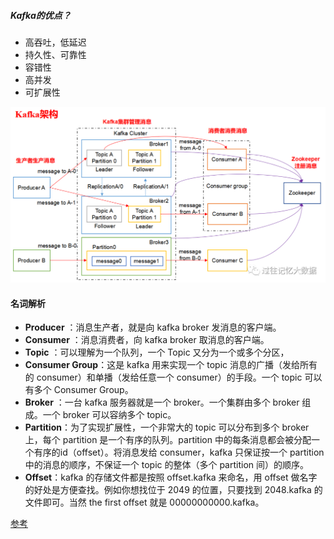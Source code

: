 
##### Kafka的优点？
 - 高吞吐，低延迟
 - 持久性、可靠性
 - 容错性
 - 高并发
 - 可扩展性
 
 
![图片](./img/ar.png)
 
#### 名词解析
- **Producer** ：消息生产者，就是向 kafka broker 发消息的客户端。
- **Consumer** ：消息消费者，向 kafka broker 取消息的客户端。
- **Topic** ：可以理解为一个队列，一个 Topic 又分为一个或多个分区，
- **Consumer Group**：这是 kafka 用来实现一个 topic 消息的广播（发给所有的 consumer）和单播（发给任意一个 consumer）的手段。一个 topic 可以有多个 Consumer Group。
- **Broker** ：一台 kafka 服务器就是一个 broker。一个集群由多个 broker 组成。一个 broker 可以容纳多个 topic。
- **Partition**：为了实现扩展性，一个非常大的 topic 可以分布到多个 broker上，每个 partition 是一个有序的队列。partition 中的每条消息都会被分配一个有序的id（offset）。将消息发给 consumer，kafka 只保证按一个 partition 中的消息的顺序，不保证一个 topic 的整体（多个 partition 间）的顺序。
- **Offset**：kafka 的存储文件都是按照 offset.kafka 来命名，用 offset 做名字的好处是方便查找。例如你想找位于 2049 的位置，只要找到 2048.kafka 的文件即可。当然 the first offset 就是 00000000000.kafka。

[参考](https://www.jianshu.com/p/d0fc412bcf46)
